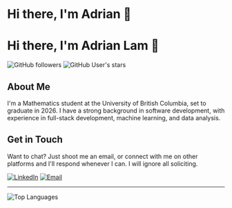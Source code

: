 # Hi there, I'm Adrian 👋

# Hi there, I'm Adrian Lam 👋

![GitHub followers](https://img.shields.io/github/followers/adrianlamdev?style=social)
![GitHub User's stars](https://img.shields.io/github/stars/adrianlamdev?style=social)

## About Me
I'm a Mathematics student at the University of British Columbia, set to graduate in 2026. I have a strong background in software development, with experience in full-stack development, machine learning, and data analysis.

## Get in Touch
Want to chat? Just shoot me an email, or connect with me on other platforms and I'll respond whenever I can. I will ignore all soliciting.

[![LinkedIn](https://img.shields.io/badge/-LinkedIn-black?style=flat-square&logo=linkedin)](https://ca.linkedin.com/in/adrianlamdev)
[![Email](https://img.shields.io/badge/-Email-black?style=flat-square&logo=email)](mailto:adrian@lams.cc)

---

![Top Languages](https://github-readme-stats.vercel.app/api/top-langs/?username=adrianlamdev&layout=compact&theme=radical)
